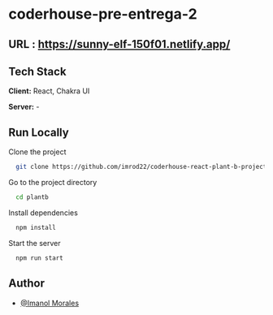 # coderhouse-pre-entrega-2

## URL : https://sunny-elf-150f01.netlify.app/

## Tech Stack

**Client:** React, Chakra UI

**Server:** -
## Run Locally

Clone the project

```bash
  git clone https://github.com/imrod22/coderhouse-react-plant-b-project.git
```

Go to the project directory

```bash
  cd plantb
```

Install dependencies

```bash
  npm install
```

Start the server

```bash
  npm run start
```


## Author

- [@Imanol Morales](https://www.github.com/imrod22)
